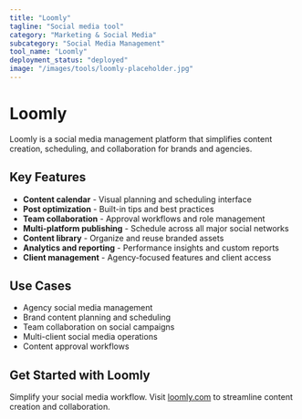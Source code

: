 ```yaml
---
title: "Loomly"
tagline: "Social media tool"
category: "Marketing & Social Media"
subcategory: "Social Media Management"
tool_name: "Loomly"
deployment_status: "deployed"
image: "/images/tools/loomly-placeholder.jpg"
---
```


# Loomly

Loomly is a social media management platform that simplifies content creation, scheduling, and collaboration for brands and agencies.

## Key Features

- **Content calendar** - Visual planning and scheduling interface
- **Post optimization** - Built-in tips and best practices
- **Team collaboration** - Approval workflows and role management
- **Multi-platform publishing** - Schedule across all major social networks
- **Content library** - Organize and reuse branded assets
- **Analytics and reporting** - Performance insights and custom reports
- **Client management** - Agency-focused features and client access

## Use Cases

- Agency social media management
- Brand content planning and scheduling
- Team collaboration on social campaigns
- Multi-client social media operations
- Content approval workflows

## Get Started with Loomly

Simplify your social media workflow. Visit [loomly.com](https://www.loomly.com) to streamline content creation and collaboration.

